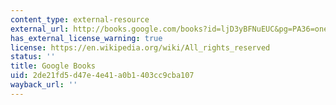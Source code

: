 ```yaml
---
content_type: external-resource
external_url: http://books.google.com/books?id=ljD3yBFNuEUC&pg=PA36=onepage
has_external_license_warning: true
license: https://en.wikipedia.org/wiki/All_rights_reserved
status: ''
title: Google Books
uid: 2de21fd5-d47e-4e41-a0b1-403cc9cba107
wayback_url: ''
---
```

